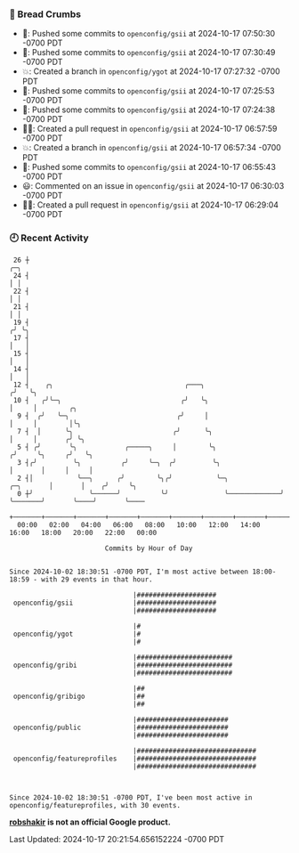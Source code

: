 ### 🍞 Bread Crumbs

 * 🚢: Pushed some commits to `openconfig/gsii` at 2024-10-17 07:50:30 -0700 PDT
 * 🚢: Pushed some commits to `openconfig/gsii` at 2024-10-17 07:30:49 -0700 PDT
 * 💥: Created a branch in `openconfig/ygot` at 2024-10-17 07:27:32 -0700 PDT
 * 🚢: Pushed some commits to `openconfig/gsii` at 2024-10-17 07:25:53 -0700 PDT
 * 🚢: Pushed some commits to `openconfig/gsii` at 2024-10-17 07:24:38 -0700 PDT
 * ✍🏼: Created a pull request in `openconfig/gsii` at 2024-10-17 06:57:59 -0700 PDT
 * 💥: Created a branch in `openconfig/gsii` at 2024-10-17 06:57:34 -0700 PDT
 * 🚢: Pushed some commits to `openconfig/gsii` at 2024-10-17 06:55:43 -0700 PDT
 * 😃: Commented on an issue in `openconfig/gsii` at 2024-10-17 06:30:03 -0700 PDT
 * ✍🏼: Created a pull request in `openconfig/gsii` at 2024-10-17 06:29:04 -0700 PDT

### 🕘 Recent Activity
```
 26 ┼                                                                            ╭─╮
 24 ┤                                                                            │ │
 22 ┤                                                                            │ │
 21 ┤                                                                            │ │
 19 ┤                                                                           ╭╯ ╰╮
 17 ┤                                                                           │   │
 15 ┤                                                                           │   │
 14 ┤                                                                           │   │
 12 ┤    ╭╮                                 ╭───╮                              ╭╯   ╰╮
 10 ┤   ╭╯╰─╮                              ╭╯   ╰╮                             │     │        ╭╮
  9 ┤  ╭╯   ╰─╮                           ╭╯     │                             │     │        │╰╮
  7 ┤  │      ╰╮                         ╭╯      ╰╮                            │     │       ╭╯ ╰╮
  5 ┤ ╭╯       ╰╮            ╭─────╮     │        ╰╮                          ╭╯     ╰╮     ╭╯   ╰╮
  3 ┤╭╯         ╰╮          ╭╯     ╰─╮  ╭╯         ╰╮                         │       │     │     │
  2 ┤│           ╰──╮      ╭╯        ╰╮╭╯           ╰─╮             ╭─╮       │       │    ╭╯     ╰╮
  0 ┼╯              ╰──────╯          ╰╯              ╰─────────────╯ ╰───────╯       ╰────╯       ╰────
    +───────+───────+───────+───────+───────+───────+───────+───────+───────+───────+───────+───────+────
  00:00   02:00   04:00   06:00   08:00   10:00   12:00   14:00   16:00   18:00   20:00   22:00   00:00   

						Commits by Hour of Day


Since 2024-10-02 18:30:51 -0700 PDT, I'm most active between 18:00-18:59 - with 29 events in that hour.

```



```
                               |####################
 openconfig/gsii               |####################
                               |####################

                               |#
 openconfig/ygot               |#
                               |#

                               |########################
 openconfig/gribi              |########################
                               |########################

                               |##
 openconfig/gribigo            |##
                               |##

                               |#######################
 openconfig/public             |#######################
                               |#######################

                               |##############################
 openconfig/featureprofiles    |##############################
                               |##############################



Since 2024-10-02 18:30:51 -0700 PDT, I've been most active in openconfig/featureprofiles, with 30 events.

```
**[robshakir](mailto:robjs@google.com) is not an official Google product.**  


Last Updated: 2024-10-17 20:21:54.656152224 -0700 PDT
